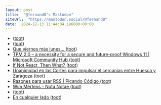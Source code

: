 ```yaml
---
layout: post
title:  "@fernand0's Mastodon"
siteUrl:  "https://mastodon.social/@fernand0"
date:  2024-12-13 11:44:34.196000+00:00
---
```

*  [ ](https://mastodon.social/@BurpBlog) ([toot](https://mastodon.social/@fernand0/113645340209585486))
*  [ ](https://mastodon.social/users/fernand0/statuses/113645339424093145/activity) ([toot](https://mastodon.social/users/fernand0/statuses/113645339424093145/activity))
*  [Que viernes más lunes... ](https://mastodon.social/@fernand0/113645315929145014) ([toot](https://mastodon.social/@fernand0/113645315929145014))
*  [TPM 2.0 – a necessity for a secure and future-proof Windows 11 \| Microsoft Community Hub  ](https://techcommunity.microsoft.com/blog/windows-itpro-blog/tpm-2-0-%E2%80%93-a-necessity-for-a-secure-and-future-proof-windows-11/4339066) ([toot](https://mastodon.social/@fernand0/113645207826962475))
*  [If Not React, Then What? ](https://infrequently.org/2024/11/if-not-react-then-what) ([toot](https://mastodon.social/@fernand0/113644944519559288))
*  [Unanimidad en las Cortes para impulsar el cercanías entre Huesca y Zaragoza ](https://www.diariodelaltoaragon.es/noticias/huesca/2024/12/03/unanimidad-en-las-cortes-para-impulsar-el-cercanias-entre-huesca-y-zaragoza-1782749-daa.htm) ([toot](https://mastodon.social/@fernand0/113644793619060211))
*  [Razones para usar RSS \| Picando Código ](https://picandocodigo.net/2024/razones-para-usar-rss) ([toot](https://mastodon.social/@fernand0/113643817442291190))
*  [Wim Mertens - Nota Notae ](https://www.youtube.com/watch?v=86SQUjP35DE&amp%3Bfeature=youtu.b) ([toot](https://mastodon.social/@fernand0/113643113572028817))
*  [ ](https://masto.es/@DanielSanz) ([toot](https://mastodon.social/@fernand0/113642146901104030))
*  [En cualquier lado ](https://avecesunafoto.wordpress.com/2024/12/12/en-cualquier-lado) ([toot](https://mastodon.social/@fernand0/113641299667918788))
